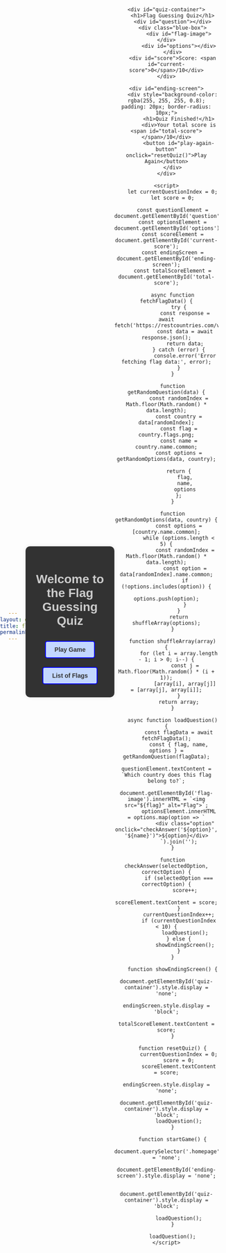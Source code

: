 ```yaml
---
layout: default
title: flag guessing
permalink: /guesstheflag
---
```

<html lang="en">
<head>
    <meta charset="UTF-8">
    <meta name="viewport" content="width=device-width, initial-scale=1.0">
    <title>Flag Guessing Quiz</title>
    <style>
        body {
            font-family: Arial, sans-serif;
            margin: 0;
            padding: 0;
            text-align: center;
            background-image: url('https://imagecache.jpl.nasa.gov/images/edu/images/imagerecords/57000/57723/globe_west_2048-640x350.jpg');
            background-size: cover;
            background-position: center;
            display: flex; 
            align-items: center; 
            justify-content: center; 
            height: 100vh; 
        }
        .homepage {
            max-width: 400px;
            padding: 20px;
            background-color: rgba(0, 0, 0, 0.8);
            border-radius: 10px;
            box-shadow: 0 0 10px rgba(0, 0, 0, 0.1);
            margin-bottom: 20px;
            color: #ccc;
        }
        .homepage h1 {
            color: #ccc;
            margin-bottom: 20px;
        }
        .button {
            display: inline-block;
            margin: 10px;
            padding: 10px 20px;
            background-color: #c3d7ff;
            border: 2px solid blue;
            border-radius: 5px;
            cursor: pointer;
            text-decoration: none;
            color: #333;
            font-weight: bold;
            transition: background-color 0.3s;
        }
        .button:hover {
            background-color: #b0c5f5;
        }
        #quiz-container {
            max-width: 600px;
            padding: 20px;
            background-color: rgba(0, 0, 0, 0.8);
            border-radius: 10px;
            box-shadow: 0 0 10px rgba(0, 0, 0, 0.1); 
            color: #ccc;
            display: none; /* initially hidden */
        }
        h1 {
            color: #ccc;
        }
        #question {
            font-size: 20px;
            margin-bottom: 20px;
        }
        .option {
            display: inline-block;
            margin: 5px;
            padding: 10px 20px;
            background-color: #c3d7ff; 
            border: 2px solid blue;
            cursor: pointer;
            color: #333;
        }
        .option:hover {
            background-color: #b0c5f5;
        }
        #score {
            margin-top: 20px;
            font-size: 18px;
            color: #ccc;
        }
        .blue-box {
            padding: 10px;
            margin-bottom: 20px;
            display: inline-block;
        }
        #ending-screen {
            display: none; 
            background-color: rgba(0, 0, 0, 0.8);
            padding: 20px;
            border-radius: 10px;
            max-width: 400px; 
            color: #000; /* Changed font color to black */
        }
        #ending-screen h1 {
            color: #000; /* Changed font color to black */
        }
    </style>
</head>
<body>
    <div class="homepage">
        <h1>Welcome to the Flag Guessing Quiz</h1>
        <a href="#" class="button" onclick="startGame()">Play Game</a>
        <a href="https://rayanesouuuu1234.github.io/cpt_frontend/2024/02/09/flaglist.html" class="button">List of Flags</a>
    </div>

    <div id="quiz-container">
        <h1>Flag Guessing Quiz</h1>
        <div id="question"></div>
        <div class="blue-box">
            <div id="flag-image"></div>
            <div id="options"></div>
        </div>
        <div id="score">Score: <span id="current-score">0</span>/10</div>
    </div>

    <div id="ending-screen">
        <div style="background-color: rgba(255, 255, 255, 0.8); padding: 20px; border-radius: 10px;">
            <h1>Quiz Finished!</h1>
            <div>Your total score is <span id="total-score"></span>/10</div>
            <button id="play-again-button" onclick="resetQuiz()">Play Again</button>
        </div>
    </div>

    <script>
        let currentQuestionIndex = 0;
        let score = 0;

        const questionElement = document.getElementById('question');
        const optionsElement = document.getElementById('options');
        const scoreElement = document.getElementById('current-score');
        const endingScreen = document.getElementById('ending-screen');
        const totalScoreElement = document.getElementById('total-score');

        async function fetchFlagData() {
            try {
                const response = await fetch('https://restcountries.com/v3.1/all');
                const data = await response.json();
                return data;
            } catch (error) {
                console.error('Error fetching flag data:', error);
            }
        }

        function getRandomQuestion(data) {
            const randomIndex = Math.floor(Math.random() * data.length);
            const country = data[randomIndex];
            const flag = country.flags.png;
            const name = country.name.common;
            const options = getRandomOptions(data, country);

            return {
                flag,
                name,
                options
            };
        }

        function getRandomOptions(data, country) {
            const options = [country.name.common];
            while (options.length < 5) {
                const randomIndex = Math.floor(Math.random() * data.length);
                const option = data[randomIndex].name.common;
                if (!options.includes(option)) {
                    options.push(option);
                }
            }
            return shuffleArray(options);
        }

        function shuffleArray(array) {
            for (let i = array.length - 1; i > 0; i--) {
                const j = Math.floor(Math.random() * (i + 1));
                [array[i], array[j]] = [array[j], array[i]];
            }
            return array;
        }

        async function loadQuestion() {
            const flagData = await fetchFlagData();
            const { flag, name, options } = getRandomQuestion(flagData);
            questionElement.textContent = `Which country does this flag belong to?`;
            document.getElementById('flag-image').innerHTML = `<img src="${flag}" alt="Flag">`;
            optionsElement.innerHTML = options.map(option => `
                <div class="option" onclick="checkAnswer('${option}', '${name}')">${option}</div>
            `).join('');
        }

        function checkAnswer(selectedOption, correctOption) {
            if (selectedOption === correctOption) {
                score++;
                scoreElement.textContent = score;
            }
            currentQuestionIndex++;
            if (currentQuestionIndex < 10) {
                loadQuestion();
            } else {
                showEndingScreen();
            }
        }

        function showEndingScreen() {
            document.getElementById('quiz-container').style.display = 'none';
            endingScreen.style.display = 'block';
            totalScoreElement.textContent = score;
        }

        function resetQuiz() {
            currentQuestionIndex = 0;
            score = 0;
            scoreElement.textContent = score;
            endingScreen.style.display = 'none';
            document.getElementById('quiz-container').style.display = 'block';
            loadQuestion();
        }

        function startGame() {
            document.querySelector('.homepage').style.display = 'none';
            document.getElementById('ending-screen').style.display = 'none';
        
            document.getElementById('quiz-container').style.display = 'block';
        
            loadQuestion();
        }

        loadQuestion();
    </script>
</body>
</html>
